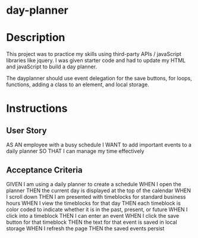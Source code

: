 # day-planner

# Description
This project was to practice my skills using third-party APIs / javaScript libraries like jquery. I was given starter code and had to update my HTML and javaScript to build a day planner.

The dayplanner should use event delegation for the save buttons, for loops, functions, adding a class to an element, and local storage.

# Instructions

## User Story
AS AN employee with a busy schedule
I WANT to add important events to a daily planner
SO THAT I can manage my time effectively

## Acceptance Criteria
GIVEN I am using a daily planner to create a schedule
WHEN I open the planner
THEN the current day is displayed at the top of the calendar
WHEN I scroll down
THEN I am presented with timeblocks for standard business hours
WHEN I view the timeblocks for that day
THEN each timeblock is color coded to indicate whether it is in the past, present, or future
WHEN I click into a timeblock
THEN I can enter an event
WHEN I click the save button for that timeblock
THEN the text for that event is saved in local storage
WHEN I refresh the page
THEN the saved events persist

